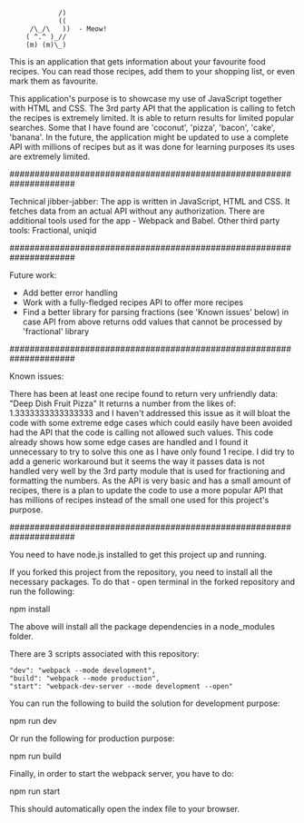 
                /)             
                ((             
         /\_/\   ))  - Meow!   
        ( ^.^ )_//             
        (m) (m)\_)             

This is an application that gets information about your favourite food recipes. 
You can read those recipes, add them to your shopping list, or even mark them as favourite.

This application's purpose is to showcase my use of JavaScript together with HTML and CSS. The 3rd party API that the application is calling to fetch the recipes is extremely limited. It is able to return results for
limited popular searches. Some that I have found are 'coconut', 'pizza', 'bacon', 'cake', 'banana'.
In the future, the application might be updated to use a complete API with millions of recipes but as it was 
done for learning purposes its uses are extremely limited.

#####################################################################

Technical jibber-jabber:
The app is written in JavaScript, HTML and CSS. It fetches data from an actual API without any authorization.
There are additional tools used for the app - Webpack and Babel. 
Other third party tools: Fractional, uniqid

#####################################################################

Future work:

- Add better error handling
- Work with a fully-fledged recipes API to offer more recipes
- Find a better library for parsing fractions (see 'Known issues' below) in case API from 
  above returns odd values that cannot be processed by 'fractional' library

#####################################################################

Known issues:

There has been at least one recipe found to return very unfriendly data: "Deep Dish Fruit Pizza"
It returns a number from the likes of: 1.3333333333333333 and I haven't addressed this issue as 
it will bloat the code with some extreme edge cases which could easily have been avoided had the
API that the code is calling not allowed such values. This code already shows how some edge 
cases are handled and I found it unnecessary to try to solve this one as I have only found 1 recipe.
I did try to add a generic workaround but it seems the way it passes data is not handled very well
by the 3rd party module that is used for fractioning and formatting the numbers.
As the API is very basic and has a small amount of recipes, there is a plan to update the code to use
a more popular API that has millions of recipes instead of the small one used for this project's purpose.

#####################################################################

You need to have node.js installed to get this project up and running.

If you forked this project from the repository, you need to install all the necessary packages. 
To do that - open terminal in the forked repository and run the following:

npm install 

The above will install all the package dependencies in a node_modules folder.

There are 3 scripts associated with this repository:

    "dev": "webpack --mode development",
    "build": "webpack --mode production",
    "start": "webpack-dev-server --mode development --open"

You can run the following to build the solution for development purpose:

npm run dev 

Or run the following for production purpose:

npm run build

Finally, in order to start the webpack server, you have to do:

npm run start

This should automatically open the index file to your browser.